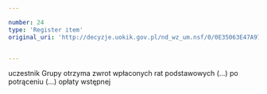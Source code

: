 ```yaml
---

number: 24
type: 'Register item'
original_uri: 'http://decyzje.uokik.gov.pl/nd_wz_um.nsf/0/0E35063E47A9719CC12572DD003293C4?OpenDocument'


---
```


uczestnik Grupy otrzyma zwrot wpłaconych rat podstawowych (...) po potrąceniu (...) opłaty wstępnej
